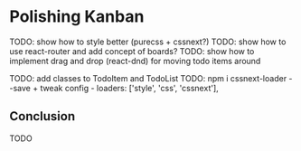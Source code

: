 # Polishing Kanban

TODO: show how to style better (purecss + cssnext?)
TODO: show how to use react-router and add concept of boards?
TODO: show how to implement drag and drop (react-dnd) for moving todo items around

TODO: add classes to TodoItem and TodoList
TODO: npm i cssnext-loader --save + tweak config - loaders: ['style', 'css', 'cssnext'],

## Conclusion

TODO
